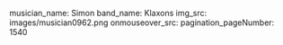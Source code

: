 musician_name: Simon
band_name: Klaxons
img_src: images/musician0962.png
onmouseover_src: 
pagination_pageNumber: 1540